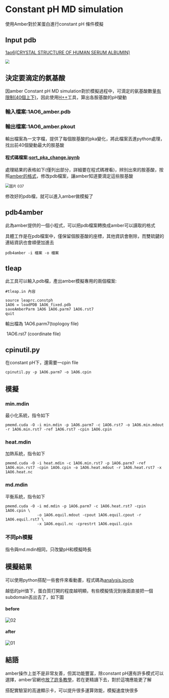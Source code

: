 # Constant pH MD simulation

使用Amber對於某蛋白進行constant pH 條件模擬

## Input pdb

[1ao6(CRYSTAL STRUCTURE OF HUMAN SERUM ALBUMIN)](https://www.rcsb.org/structure/1AO6)

<img src="image/圖片 007.png" style="zoom: 80%;" />

## 決定要滴定的氨基酸

因amber Constant pH MD simulation對於模擬過程中，可滴定的氨基酸數量[有限制(40個上下)](http://archive.ambermd.org/201703/0076.html)，因此使用[H++](http://biophysics.cs.vt.edu/)工具，算出各胺基酸的pH變動

### 輸入檔案:1AO6_amber.pdb

### 輸出檔案:1AO6_amber.pkout

輸出檔案為一文字檔，提供了每個胺基酸的pka變化，將此檔案丟進python處理，找出前40個變動最大的胺基酸

#### 程式碼檔案:[sort_pka_change.ipynb](https://github.com/allmwh/md_report/blob/master/sort_pka_change.ipynb)

處理結果的表格如下(僅列出部分，詳細要在程式碼裡看)，辨別出來的胺基酸，按照[amber的格式](https://ambermd.org/tutorials/advanced/tutorial18/section1.htm)，修改pdb檔案，讓amber知道要滴定這些胺基酸

<img src="image/圖片 037.png" alt="圖片 037" style="zoom:80%;" />

修改好的pdb檔，就可以進入amber做模擬了

## pdb4amber

此為amber提供的一個小程式，可以把pdb檔案轉換成amber可以讀取的格式

具體工作是在pdb檔案中，僅保留個胺基酸的座標，其他資訊會刪除，而雙硫鍵的連結資訊也會順便加進去

```
pdb4amber -i 檔案 -o 檔案
```



## tleap

此工具可以輸入pdb檔，產出amber模擬專用的兩個檔案:

```
#tleap.in 內容

source leaprc.constph
1AO6 = loadPDB 1AO6_fixed.pdb
saveAmberParm 1AO6 1AO6.parm7 1AO6.rst7
quit
```

輸出檔為 1AO6.parm7(toplogoy file)

​				 1AO6.rst7      (coordinate file)

## cpinutil.py

在constant pH下，還需要一cpin file

```
cpinutil.py -p 1AO6.parm7 -o 1AO6.cpin
```

## 模擬

### min.mdin

最小化系統，指令如下

```
pmemd.cuda -O -i min.mdin -p 1AO6.parm7 -c 1AO6.rst7 -o 1AO6.min.mdout -r 1AO6.min.rst7 -ref 1AO6.rst7 -cpin 1AO6.cpin
```

### heat.mdin

加熱系統，指令如下

```
pmemd.cuda -O -i heat.mdin -c 1AO6.min.rst7 -p 1AO6.parm7 -ref 1AO6.min.rst7 -cpin 1AO6.cpin -o 1AO6.heat.mdout -r 1AO6.heat.rst7 -x 1AO6.heat.nc
```

### md.mdin

平衡系統，指令如下

```
pmemd.cuda -O -i md.mdin -p 1AO6.parm7 -c 1AO6.heat.rst7 -cpin 1AO6.cpin \
              -o 1AO6.equil.mdout -cpout 1AO6.equil.cpout -r 1AO6.equil.rst7 \
              -x 1AO6.equil.nc -cprestrt 1AO6.equil.cpin
```

### 不同ph模擬

指令與md.mdin相同，只改變pH和模擬時長

## 模擬結果

可以使用python搭配一些套件來看動畫，程式碼為[analysis.ipynb](https://github.com/allmwh/md_report/blob/master/analysis.ipynb)

越低的pH值下，蛋白質打開的程度越明顯，有些模擬情況到後面直接把一個subdomain丟出去了，如下圖

#### before

![02](image/02.png)

#### after

![01](image/01.png)

## 結語

amber操作上並不是非常友善，但其功能豐富，除constant pH還有許多模式可以選擇，amber官網也[放了許多教學](http://ambermd.org/tutorials/)，若在更精讀下去，對於這塊應能更了解

搭配實驗室的高速顯示卡，可以提升很多運算效能，模擬速度快很多